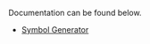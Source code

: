 Documentation can be found below.

* [Symbol Generator](https://github.com/tjczec01/symbolgen/blob/master/symbolgen.ipynb)
